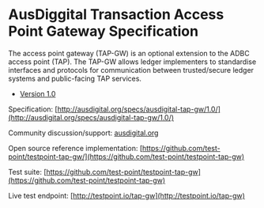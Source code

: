 # AusDiggital Transaction Access Point Gateway Specification

The access point gateway (TAP-GW) is an optional extension to the ADBC access
point (TAP). The TAP-GW allows ledger implementers to standardise interfaces and
protocols for communication between trusted/secure ledger systems and
public-facing TAP services.

* [Version 1.0](/docs/1.0/index.md)

Specification: [http://ausdigital.org/specs/ausdigital-tap-gw/1.0/](http://ausdigital.org/specs/ausdigital-tap-gw/1.0/)

Community discussion/support: [ausdigital.org](http://ausdigital.org)

Open source reference implementation: [https://github.com/test-point/testpoint-tap-gw/](https://github.com/test-point/testpoint-tap-gw)

Test suite: [https://github.com/test-point/testpoint-tap-gw](https://github.com/test-point/testpoint-tap-gw)

Live test endpoint: [http://testpoint.io/tap-gw](http://testpoint.io/tap-gw)

